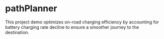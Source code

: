 # pathPlanner
This project demo optimizes on-road charging efficiency by accounting for battery charging rate decline to ensure a smoother journey to the destination.

